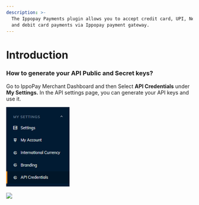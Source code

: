 ```yaml
---
description: >-
  The Ippopay Payments plugin allows you to accept credit card, UPI, Netbanking
  and debit card payments via Ippopay payment gateway.
---
```


# Introduction

### How to generate your API Public and Secret keys?

Go to IppoPay Merchant Dashboard and then Select **API Credentials** under **My Settings.** In the API settings page, you can generate your API keys and use it.

![](https://raw.githubusercontent.com/HARIHARASUDAN22/IPPOPAY-DOCS/main/Images/image.png)

![](https://raw.githubusercontent.com/HARIHARASUDAN22/IPPOPAY-DOCS/main/Images/image%20\(2\).png)
